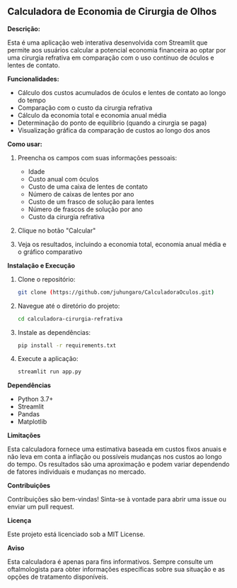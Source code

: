 ## Calculadora de Economia de Cirurgia de Olhos

**Descrição:**

Esta é uma aplicação web interativa desenvolvida com Streamlit que permite aos usuários calcular a potencial economia financeira ao optar por uma cirurgia refrativa em comparação com o uso contínuo de óculos e lentes de contato.

**Funcionalidades:**

* Cálculo dos custos acumulados de óculos e lentes de contato ao longo do tempo
* Comparação com o custo da cirurgia refrativa
* Cálculo da economia total e economia anual média
* Determinação do ponto de equilíbrio (quando a cirurgia se paga)
* Visualização gráfica da comparação de custos ao longo dos anos

**Como usar:**
1. Preencha os campos com suas informações pessoais:
   * Idade
   * Custo anual com óculos
   * Custo de uma caixa de lentes de contato
   * Número de caixas de lentes por ano
   * Custo de um frasco de solução para lentes
   * Número de frascos de solução por ano
   * Custo da cirurgia refrativa

2. Clique no botão "Calcular"

3. Veja os resultados, incluindo a economia total, economia anual média e o gráfico comparativo

**Instalação e Execução**

1. Clone o repositório:
   ```bash
   git clone (https://github.com/juhungaro/CalculadoraOculos.git)

2. Navegue até o diretório do projeto:
   ```bash
   cd calculadora-cirurgia-refrativa

3. Instale as dependências:
   ```bash
   pip install -r requirements.txt

4. Execute a aplicação:
   ```bash
   streamlit run app.py

**Dependências** 

* Python 3.7+
* Streamlit
* Pandas
* Matplotlib

**Limitações**

Esta calculadora fornece uma estimativa baseada em custos fixos anuais e não leva em conta a inflação ou possíveis mudanças nos custos ao longo do tempo.
Os resultados são uma aproximação e podem variar dependendo de fatores individuais e mudanças no mercado.

**Contribuições**

Contribuições são bem-vindas! Sinta-se à vontade para abrir uma issue ou enviar um pull request.

**Licença**

Este projeto está licenciado sob a MIT License.

**Aviso**

Esta calculadora é apenas para fins informativos. Sempre consulte um oftalmologista para obter informações específicas sobre sua situação e as opções de tratamento disponíveis.

